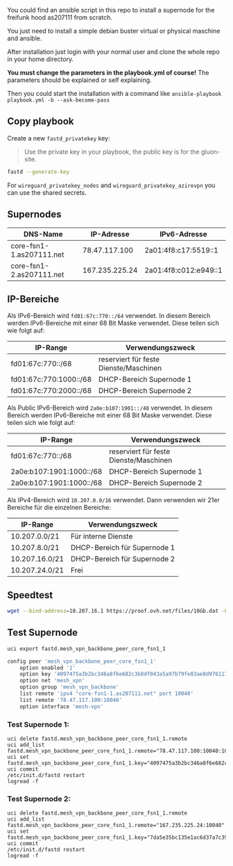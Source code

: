 You could find an ansible script in this repo to install a supernode for the freifunk hood as207111 from scratch.

You just need to install a simple debian buster virtual or physical maschine and ansible.

After installation just login with your normal user and clone the whole repo in your home directory.

**You must change the parameters in the playbook.yml of course!**
The parameters should be explained or self explaining.

Then you could start the installation with a command like `ansible-playbook  playbook.yml -b --ask-become-pass`

## Copy playbook

Create a new `fastd_privatekey` key:

> Use the private key in your playbook, the public key is for the gluon-site.

```bash
fastd --generate-key
```

For `wireguard_privatekey_nodes` and `wireguard_privatekey_azirevpn` you can use the shared secrets.


## Supernodes

| DNS-Name                 | IP-Adresse     | IPv6-Adresse          |
|--------------------------|----------------|-----------------------|
| core-fsn1-1.as207111.net | 78.47.117.100  | 2a01:4f8:c17:5519::1  | 
| core-fsn1-2.as207111.net | 167.235.225.24 | 2a01:4f8:c012:e949::1 | 

## IP-Bereiche

Als IPv6-Bereich wird `fd01:67c:770::/64` verwendet. In diesem Bereich werden IPv6-Bereiche mit einer 68 Bit Maske verwendet. Diese teilen sich wie folgt auf:

| IP-Range               | Verwendungszweck                       |
|------------------------|----------------------------------------|
| fd01:67c:770::/68      | reserviert für feste Dienste/Maschinen |
| fd01:67c:770:1000::/68 | DHCP-Bereich Supernode 1               |
| fd01:67c:770:2000::/68 | DHCP-Bereich Supernode 2               |

Als Public IPv6-Bereich wird `2a0e:b107:1901::/48` verwendet. In diesem Bereich werden IPv6-Bereiche mit einer 68 Bit Maske verwendet. Diese teilen sich wie folgt auf:

| IP-Range               | Verwendungszweck                       |
|------------------------|----------------------------------------|
| fd01:67c:770::/68      | reserviert für feste Dienste/Maschinen |
| 2a0e:b107:1901:1000::/68 | DHCP-Bereich Supernode 1               |
| 2a0e:b107:1901:1000::/68 | DHCP-Bereich Supernode 2               |

Als IPv4-Bereich wird `10.207.0.0/16` verwendet. Dann verwenden wir 21er Bereiche für die einzelnen Bereiche:

| IP-Range       | Verwendungszweck             |
|----------------|------------------------------|
| 10.207.0.0/21  | Für interne Dienste          |
| 10.207.8.0/21  | DHCP-Bereich für Supernode 1 |
| 10.207.16.0/21 | DHCP-Bereich für Supernode 2 |
| 10.207.24.0/21 | Frei |


## Speedtest

```bash
wget --bind-address=10.207.16.1 https://proof.ovh.net/files/10Gb.dat -O /dev/null
```

## Test Supernode

```bash
uci export fastd.mesh_vpn_backbone_peer_core_fsn1_1

config peer 'mesh_vpn_backbone_peer_core_fsn1_1'
	option enabled '1'
	option key '4097475a3b2bc346a8f6e682c3b8df043a5a97b79fe83ae8d9761176cfefe050'
	option net 'mesh_vpn'
	option group 'mesh_vpn_backbone'
	list remote 'ipv4 "core-fsn1-1.as207111.net" port 10040'
	list remote '78.47.117.100:10040'
	option interface 'mesh-vpn'
```

### Test Supernode 1:

```
uci delete fastd.mesh_vpn_backbone_peer_core_fsn1_1.remote
uci add_list fastd.mesh_vpn_backbone_peer_core_fsn1_1.remote="78.47.117.100:10040:10040"
uci set fastd.mesh_vpn_backbone_peer_core_fsn1_1.key="4097475a3b2bc346a8f6e682c3b8df043a5a97b79fe83ae8d9761176cfefe050"
uci commit
/etc/init.d/fastd restart
logread -f
```

### Test Supernode 2:

```
uci delete fastd.mesh_vpn_backbone_peer_core_fsn1_1.remote
uci add_list fastd.mesh_vpn_backbone_peer_core_fsn1_1.remote="167.235.225.24:10040"
uci set fastd.mesh_vpn_backbone_peer_core_fsn1_1.key="7da5e35bc135e1ac6d37a7c3994fedd10f52093170a09b790fcecba34e789c32"
uci commit
/etc/init.d/fastd restart
logread -f
```